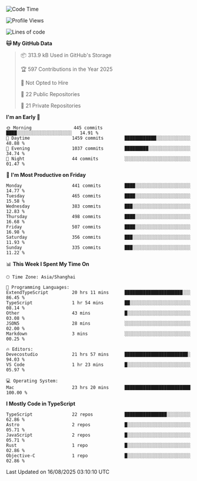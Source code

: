 <!--START_SECTION:waka-->
![Code Time](http://img.shields.io/badge/Code%20Time-3%2C972%20hrs%2053%20mins-blue)

![Profile Views](http://img.shields.io/badge/Profile%20Views-0-blue)

![Lines of code](https://img.shields.io/badge/From%20Hello%20World%20I%27ve%20Written-3.2%20million%20lines%20of%20code-blue)

**🐱 My GitHub Data** 

> 📦 313.9 kB Used in GitHub's Storage 
 > 
> 🏆 597 Contributions in the Year 2025
 > 
> 🚫 Not Opted to Hire
 > 
> 📜 22 Public Repositories 
 > 
> 🔑 21 Private Repositories 
 > 
**I'm an Early 🐤** 

```text
🌞 Morning                445 commits         ████░░░░░░░░░░░░░░░░░░░░░   14.91 % 
🌆 Daytime                1459 commits        ████████████░░░░░░░░░░░░░   48.88 % 
🌃 Evening                1037 commits        █████████░░░░░░░░░░░░░░░░   34.74 % 
🌙 Night                  44 commits          ░░░░░░░░░░░░░░░░░░░░░░░░░   01.47 % 
```
📅 **I'm Most Productive on Friday** 

```text
Monday                   441 commits         ████░░░░░░░░░░░░░░░░░░░░░   14.77 % 
Tuesday                  465 commits         ████░░░░░░░░░░░░░░░░░░░░░   15.58 % 
Wednesday                383 commits         ███░░░░░░░░░░░░░░░░░░░░░░   12.83 % 
Thursday                 498 commits         ████░░░░░░░░░░░░░░░░░░░░░   16.68 % 
Friday                   507 commits         ████░░░░░░░░░░░░░░░░░░░░░   16.98 % 
Saturday                 356 commits         ███░░░░░░░░░░░░░░░░░░░░░░   11.93 % 
Sunday                   335 commits         ███░░░░░░░░░░░░░░░░░░░░░░   11.22 % 
```


📊 **This Week I Spent My Time On** 

```text
🕑︎ Time Zone: Asia/Shanghai

💬 Programming Languages: 
ExtendTypeScript         20 hrs 11 mins      ██████████████████████░░░   86.45 % 
TypeScript               1 hr 54 mins        ██░░░░░░░░░░░░░░░░░░░░░░░   08.14 % 
Other                    43 mins             █░░░░░░░░░░░░░░░░░░░░░░░░   03.08 % 
JSON5                    28 mins             ░░░░░░░░░░░░░░░░░░░░░░░░░   02.00 % 
Markdown                 3 mins              ░░░░░░░░░░░░░░░░░░░░░░░░░   00.25 % 

🔥 Editors: 
Devecostudio             21 hrs 57 mins      ████████████████████████░   94.03 % 
VS Code                  1 hr 23 mins        █░░░░░░░░░░░░░░░░░░░░░░░░   05.97 % 

💻 Operating System: 
Mac                      23 hrs 20 mins      █████████████████████████   100.00 % 
```

**I Mostly Code in TypeScript** 

```text
TypeScript               22 repos            ████████████████░░░░░░░░░   62.86 % 
Astro                    2 repos             █░░░░░░░░░░░░░░░░░░░░░░░░   05.71 % 
JavaScript               2 repos             █░░░░░░░░░░░░░░░░░░░░░░░░   05.71 % 
Rust                     1 repo              █░░░░░░░░░░░░░░░░░░░░░░░░   02.86 % 
Objective-C              1 repo              █░░░░░░░░░░░░░░░░░░░░░░░░   02.86 % 
```




 Last Updated on 16/08/2025 03:10:10 UTC
<!--END_SECTION:waka-->